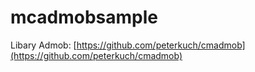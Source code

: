 # mcadmobsample

Libary Admob: [https://github.com/peterkuch/cmadmob](https://github.com/peterkuch/cmadmob)
